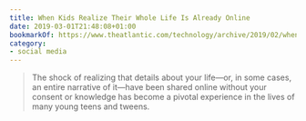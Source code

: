 ```yaml
---
title: When Kids Realize Their Whole Life Is Already Online
date: 2019-03-01T21:48:08+01:00
bookmarkOf: https://www.theatlantic.com/technology/archive/2019/02/when-kids-realize-their-whole-life-already-online/582916/
category:
- social media
---
```

> The shock of realizing that details about your life—or, in some cases, an entire narrative of it—have been shared online without your consent or knowledge has become a pivotal experience in the lives of many young teens and tweens.
